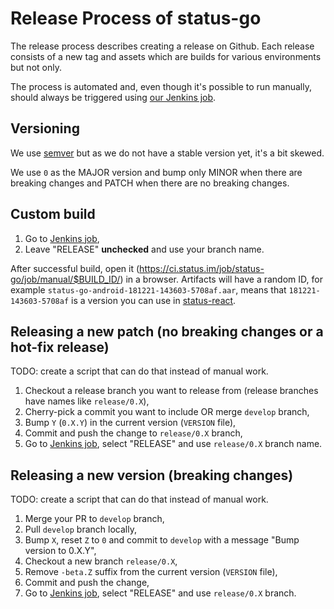 # Release Process of status-go

The release process describes creating a release on Github. Each release consists of a new tag and assets which are builds for various environments but not only.

The process is automated and, even though it's possible to run manually, should always be triggered using [our Jenkins job](https://ci.status.im/job/status-go/job/manual/).

## Versioning

We use [semver](https://semver.org/) but as we do not have a stable version yet, it's a bit skewed.

We use `0` as the MAJOR version and bump only MINOR when there are breaking changes and PATCH when there are no breaking changes.

## Custom build

1. Go to [Jenkins job](https://ci.status.im/job/status-go/job/manual/), 
1. Leave "RELEASE" **unchecked** and use your branch name.

After successful build, open it (https://ci.status.im/job/status-go/job/manual/$BUILD_ID/) in a browser. Artifacts will have a random ID, for example `status-go-android-181221-143603-5708af.aar`, means that `181221-143603-5708af` is a version you can use in [status-react](https://github.com/status-im/status-react).

## Releasing a new patch (no breaking changes or a hot-fix release)

TODO: create a script that can do that instead of manual work.

1. Checkout a release branch you want to release from (release branches have names like `release/0.X`),
1. Cherry-pick a commit you want to include OR merge `develop` branch,
1. Bump `Y` (`0.X.Y`) in the current version (`VERSION` file),
1. Commit and push the change to `release/0.X` branch,
1. Go to [Jenkins job](https://ci.status.im/job/status-go/job/manual/), select "RELEASE" and use `release/0.X` branch name.

## Releasing a new version (breaking changes)

TODO: create a script that can do that instead of manual work.

1. Merge your PR to `develop` branch,
1. Pull `develop` branch locally,
1. Bump `X`, reset `Z` to `0` and commit to `develop` with a message "Bump version to 0.X.Y",
1. Checkout a new branch `release/0.X`,
1. Remove `-beta.Z` suffix from the current version (`VERSION` file),
1. Commit and push the change,
1. Go to [Jenkins job](https://ci.status.im/job/status-go/job/manual/), select "RELEASE" and use `release/0.X` branch.
